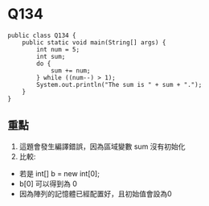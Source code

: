 # Q134

```
public class Q134 {
    public static void main(String[] args) {
        int num = 5;
        int sum;
        do {
            sum += num;
        } while ((num--) > 1);
        System.out.println("The sum is " + sum + ".");
    }
}
```

## 重點
1. 這題會發生編譯錯誤，因為區域變數 sum 沒有初始化
2. 比較:
 * 若是 int[] b = new int[0];
 * b[0] 可以得到為 0
 * 因為陣列的記憶體已經配置好，且初始值會設為0